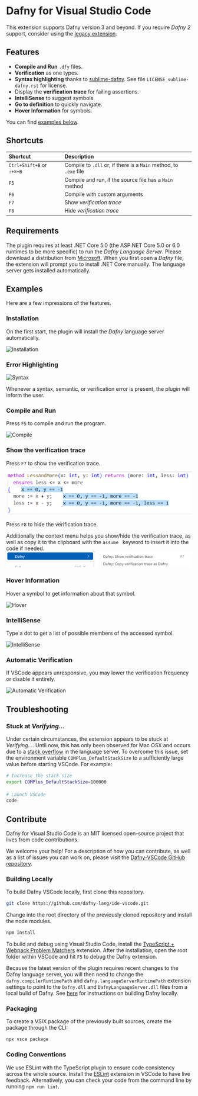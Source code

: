 # Dafny for Visual Studio Code

This extension supports Dafny version 3 and beyond. If you require _Dafny 2_ support, consider using the [legacy extension](https://marketplace.visualstudio.com/items?itemName=correctnessLab.dafny-vscode-legacy).

## Features

- **Compile and Run** `.dfy` files.
- **Verification** as one types.
- **Syntax highlighting** thanks to [sublime-dafny](https://github.com/erggo/sublime-dafny). See file `LICENSE_sublime-dafny.rst` for license.
- Display the **verification trace** for failing assertions.
- **IntelliSense** to suggest symbols.
- **Go to definition** to quickly navigate.
- **Hover Information** for symbols.

You can find [examples below](#examples).

## Shortcuts

| Shortcut                  | Description                                                                             |
| :------------------------ | :-------------------------------------------------------------------------------------- |
| `Ctrl+Shift+B` or `⇧+⌘+B` | Compile to `.dll` or, if there is a `Main` method, to `.exe` file                       |
| `F5`                      | Compile and run, if the source file has a `Main` method                                 |
| `F6`                      | Compile with custom arguments                                                           |
| `F7`                      | Show _verification trace_                                                               |
| `F8`                      | Hide _verification trace_                                                               |

## Requirements

The plugin requires at least .NET Core 5.0 (the ASP.NET Core 5.0 or 6.0 runtimes to be more specific) to run the _Dafny Language Server_. Please download a distribution from [Microsoft](https://dotnet.microsoft.com/download).
When you first open a _Dafny_ file, the extension will prompt you to install .NET Core manually. The language server gets installed automatically.

## Examples

Here are a few impressions of the features.

### Installation

On the first start, the plugin will install the _Dafny_ language server automatically.

![Installation](readmeResources/Installation.png)

### Error Highlighting

![Syntax](readmeResources/Syntax.png)

Whenever a syntax, semantic, or verification error is present, the plugin will inform the user.

### Compile and Run

Press `F5` to compile and run the program.

![Compile](readmeResources/Compile.png)

### Show the verification trace

Press `F7` to show the verification trace.

![VerificationTrace](readmeResources/VerificationTrace.png)

Press `F8` to hide the verification trace.

Additionally the context menu helps you show/hide the verification trace, as well as copy it to the clipboard with the `assume ` keyword to insert it into the code if needed.
![VerificationTraceMenu](readmeResources/VerificationTraceMenu.png)

### Hover Information

Hover a symbol to get information about that symbol.

![Hover](readmeResources/Hover.png)

### IntelliSense

Type a dot to get a list of possible members of the accessed symbol.

![IntelliSense](readmeResources/IntelliSense.png)

### Automatic Verification

If VSCode appears unresponsive, you may lower the verification frequency or disable it entirely.

![Automatic Verification](readmeResources/automaticVerificationOption.png)

## Troubleshooting

### Stuck at *Verifying...*

Under certain circumstances, the extension appears to be stuck at *Verifying...*. Until now, this has only been observed for Mac OSX and occurs due to a [stack overflow](https://github.com/dafny-lang/dafny/issues/1213#issuecomment-870440082) in the language server.
To overcome this issue, set the environment variable `COMPlus_DefaultStackSize` to a sufficiently large value before starting VSCode. For example:

```sh
# Increase the stack size
export COMPlus_DefaultStackSize=100000

# Launch VSCode
code
```

## Contribute

Dafny for Visual Studio Code is an MIT licensed open-source project that lives from code contributions.

We welcome your help! For a description of how you can contribute, as well as a list of issues you can work on, please visit the [Dafny-VSCode GitHub repository](https://github.com/DafnyVSCode/ide-vscode).

### Building Locally

To build Dafny VSCode locally, first clone this repository.

```sh
git clone https://github.com/dafny-lang/ide-vscode.git
```

Change into the root directory of the previously cloned repository and install the node modules.

```sh
npm install
```

To build and debug using Visual Studio Code, install the [TypeScript + Webpack Problem Matchers](https://marketplace.visualstudio.com/items?itemName=eamodio.tsl-problem-matcher) extension.
After the installation, open the root folder within VSCode and hit `F5` to debug the Dafny extension.

Because the latest version of the plugin requires recent changes to the Dafny language server, you will then need to change the `dafny.compilerRuntimePath` and `dafny.languageServerRuntimePath` extension settings to point to the `Dafny.dll` and `DafnyLanguageServer.dll` files from a local build of Dafny. See [here](https://github.com/dafny-lang/dafny/wiki/INSTALL#building-and-developing-from-source-code) for instructions on building Dafny locally.

### Packaging

To create a VSIX package of the previously built sources, create the package through the CLI:

```sh
npx vsce package
```

### Coding Conventions

We use ESLint with the TypeScript plugin to ensure code consistency across the whole source. Install the [ESLint](https://marketplace.visualstudio.com/items?itemName=dbaeumer.vscode-eslint) extension in VSCode to have live feedback. Alternatively, you can check your code from the command line by running `npm run lint`.
